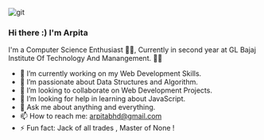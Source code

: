    ![git](https://user-images.githubusercontent.com/70204047/129378227-9fe9017a-98d6-4270-bec3-8a0310fc6c4b.gif)

   ### Hi there :) I'm Arpita
I'm a Computer Science Enthusiast 👨‍💻, Currently in second year at GL Bajaj Institute Of Technology And Manangement. 👨‍🎓

<!--
**arpita938/arpita938** is a ✨ _special_ ✨ repository because its `README.md` (this file) appears on your GitHub profile.

Here are some ideas to get you started:--->

- 🔭 I’m currently working on my Web Development Skills.
- 🌱 I’m passionate about Data Structures and Algorithm.
- 👯 I’m looking to collaborate on Web Development Projects.
- 🤔 I’m looking for help in learning about JavaScript.
- 💬 Ask me about anything and everything.
- 📫 How to reach me: arpitabhd@gmail.com
- ⚡ Fun fact: Jack of all trades , Master of None !
  
  
  



